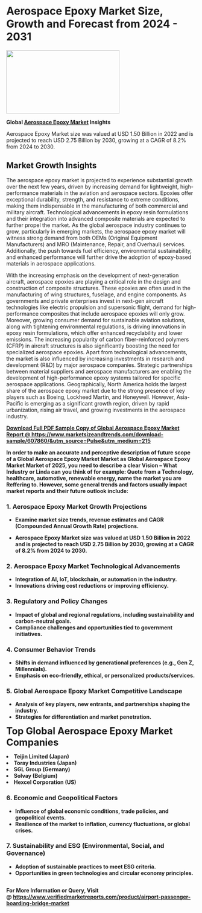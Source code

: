 <H1>Aerospace Epoxy Market Size, Growth and Forecast from 2024 - 2031</H1><img class="aligncenter size-medium wp-image-584254" src="https://thirdeyenews.in/wp-content/uploads/2024/09/Global-Market-Research-300x168.jpeg" alt="" width="300" height="168" /><p><strong>Global&nbsp;<a href="https://www.marketsizeandtrends.com/download-sample/607860/&amp;utm_source=Pulse&amp;utm_medium=215">Aerospace Epoxy Market</a> Insights</strong></p><p>Aerospace Epoxy Market size was valued at USD 1.50 Billion in 2022 and is projected to reach USD 2.75 Billion by 2030, growing at a CAGR of 8.2% from 2024 to 2030.</p><p><h2>Market Growth Insights</h2> <p>The aerospace epoxy market is projected to experience substantial growth over the next few years, driven by increasing demand for lightweight, high-performance materials in the aviation and aerospace sectors. Epoxies offer exceptional durability, strength, and resistance to extreme conditions, making them indispensable in the manufacturing of both commercial and military aircraft. Technological advancements in epoxy resin formulations and their integration into advanced composite materials are expected to further propel the market. As the global aerospace industry continues to grow, particularly in emerging markets, the aerospace epoxy market will witness strong demand from both OEMs (Original Equipment Manufacturers) and MRO (Maintenance, Repair, and Overhaul) services. Additionally, the push towards fuel efficiency, environmental sustainability, and enhanced performance will further drive the adoption of epoxy-based materials in aerospace applications.</p> <p><strong><a href="#"></a></strong></p> <p>With the increasing emphasis on the development of next-generation aircraft, aerospace epoxies are playing a critical role in the design and construction of composite structures. These epoxies are often used in the manufacturing of wing structures, fuselage, and engine components. As governments and private enterprises invest in next-gen aircraft technologies like electric propulsion and supersonic flight, demand for high-performance composites that include aerospace epoxies will only grow. Moreover, growing consumer demand for sustainable aviation solutions, along with tightening environmental regulations, is driving innovations in epoxy resin formulations, which offer enhanced recyclability and lower emissions. The increasing popularity of carbon fiber-reinforced polymers (CFRP) in aircraft structures is also significantly boosting the need for specialized aerospace epoxies. Apart from technological advancements, the market is also influenced by increasing investments in research and development (R&D) by major aerospace companies. Strategic partnerships between material suppliers and aerospace manufacturers are enabling the development of high-performance epoxy systems tailored for specific aerospace applications. Geographically, North America holds the largest share of the aerospace epoxy market due to the strong presence of key players such as Boeing, Lockheed Martin, and Honeywell. However, Asia-Pacific is emerging as a significant growth region, driven by rapid urbanization, rising air travel, and growing investments in the aerospace industry.</p> <p><strong><a href="#"></p><p><span class=""><strong>Download Full PDF Sample Copy of Global Aerospace Epoxy Market Report</strong> @ <a href="https://www.marketsizeandtrends.com/download-sample/607860/&amp;utm_source=Pulse&amp;utm_medium=215" target="_blank">https://www.marketsizeandtrends.com/download-sample/607860/&amp;utm_source=Pulse&amp;utm_medium=215</a></span></p><p>In order to make an accurate and perceptive description of future scope of a Global&nbsp;Aerospace Epoxy Market Market as Global&nbsp;Aerospace Epoxy Market Market of 2025, you need to describe a clear Vision &ndash; What Industry or Linda can you think of for example: Quote from a Technology, healthcare, automotive, renewable energy, name the market you are Reffering to. However, some general trends and factors usually impact market reports and their future outlook include:</p><h3>1.&nbsp;<strong>Aerospace Epoxy Market Growth Projections</strong></h3><ul><li>Examine market size trends, revenue estimates and CAGR (Compounded Annual Growth Rate) projections.</li><li><p>Aerospace Epoxy Market size was valued at USD 1.50 Billion in 2022 and is projected to reach USD 2.75 Billion by 2030, growing at a CAGR of 8.2% from 2024 to 2030.</p></li></ul><h3>2.&nbsp;<strong>Aerospace Epoxy Market Technological Advancements</strong></h3><ul><li>Integration of AI, IoT, blockchain, or automation in the industry.</li><li>Innovations driving cost reductions or improving efficiency.</li></ul><h3>3.&nbsp;<strong>Regulatory and Policy Changes</strong></h3><ul><li>Impact of global and regional regulations, including sustainability and carbon-neutral goals.</li><li>Compliance challenges and opportunities tied to government initiatives.</li></ul><h3>4.&nbsp;<strong>Consumer Behavior Trends</strong></h3><ul><li>Shifts in demand influenced by generational preferences (e.g., Gen Z, Millennials).</li><li>Emphasis on eco-friendly, ethical, or personalized products/services.</li></ul><h3>5.&nbsp;<strong>Global Aerospace Epoxy Market Competitive Landscape</strong></h3><ul><li>Analysis of key players, new entrants, and partnerships shaping the industry.</li><li>Strategies for differentiation and market penetration.</li></ul><p data-pm-slice="1 1 []"><span style="color: inherit; font-family: inherit; font-size: 25px;">Top Global Aerospace Epoxy Market Companies</span></p><div class="" data-test-id=""><p><li>Teijin Limited (Japan)</li><li> Toray Industries (Japan)</li><li> SGL Group (Germany)</li><li> Solvay (Belgium)</li><li> Hexcel Corporation (US)</li></p></div><h3>6.&nbsp;<strong>Economic and Geopolitical Factors</strong></h3><ul><li>Influence of global economic conditions, trade policies, and geopolitical events.</li><li>Resilience of the market to inflation, currency fluctuations, or global crises.</li></ul><h3>7.&nbsp;<strong>Sustainability and ESG (Environmental, Social, and Governance)</strong></h3><ul><li>Adoption of sustainable practices to meet ESG criteria.</li><li>Opportunities in green technologies and circular economy principles.</li></ul><h2><strong style="font-size: 14px;">For More Information or Query, Visit @&nbsp;</strong><a style="background-color: #ffffff; font-size: 14px;" href="https://www.marketsizeandtrends.com/report/aerospace-epoxy-market/" target="_blank">https://www.verifiedmarketreports.com/product/airport-passenger-boarding-bridge-market</a></h2>

